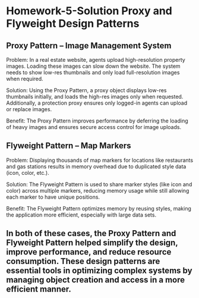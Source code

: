 # Homework-5-Solution Proxy and Flyweight Design Patterns
## Proxy Pattern – Image Management System
Problem:
In a real estate website, agents upload high-resolution property images. Loading these images can slow down the website. The system needs to show low-res thumbnails and only load full-resolution images when required.

Solution:
Using the Proxy Pattern, a proxy object displays low-res thumbnails initially, and loads the high-res images only when requested. Additionally, a protection proxy ensures only logged-in agents can upload or replace images.

Benefit:
The Proxy Pattern improves performance by deferring the loading of heavy images and ensures secure access control for image uploads.


## Flyweight Pattern – Map Markers
Problem:
Displaying thousands of map markers for locations like restaurants and gas stations results in memory overhead due to duplicated style data (icon, color, etc.).

Solution:
The Flyweight Pattern is used to share marker styles (like icon and color) across multiple markers, reducing memory usage while still allowing each marker to have unique positions.

Benefit:
The Flyweight Pattern optimizes memory by reusing styles, making the application more efficient, especially with large data sets.

## In both of these cases, the Proxy Pattern and Flyweight Pattern helped simplify the design, improve performance, and reduce resource consumption. These design patterns are essential tools in optimizing complex systems by managing object creation and access in a more efficient manner.
